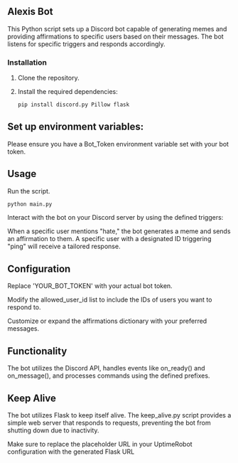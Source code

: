 ## Alexis Bot

This Python script sets up a Discord bot capable of generating memes and providing affirmations to specific users based on their messages. The bot listens for specific triggers and responds accordingly.

### Installation

1. Clone the repository.
2. Install the required dependencies:

   ```bash
   pip install discord.py Pillow flask

## Set up environment variables:

Please ensure you have a Bot_Token environment variable set with your bot token.

## Usage
Run the script.
``` bash
python main.py
```
Interact with the bot on your Discord server by using the defined triggers:

When a specific user mentions "hate," the bot generates a meme and sends an affirmation to them.
A specific user with a designated ID triggering "ping" will receive a tailored response.

## Configuration

Replace 'YOUR_BOT_TOKEN' with your actual bot token.

Modify the allowed_user_id list to include the IDs of users you want to respond to.

Customize or expand the affirmations dictionary with your preferred messages.

## Functionality

The bot utilizes the Discord API, handles events like on_ready() and on_message(), and processes commands using the defined prefixes.

## Keep Alive

The bot utilizes Flask to keep itself alive. The keep_alive.py script provides a simple web server that responds to requests, preventing the bot from shutting down due to inactivity.

Make sure to replace the placeholder URL in your UptimeRobot configuration with the generated Flask URL
